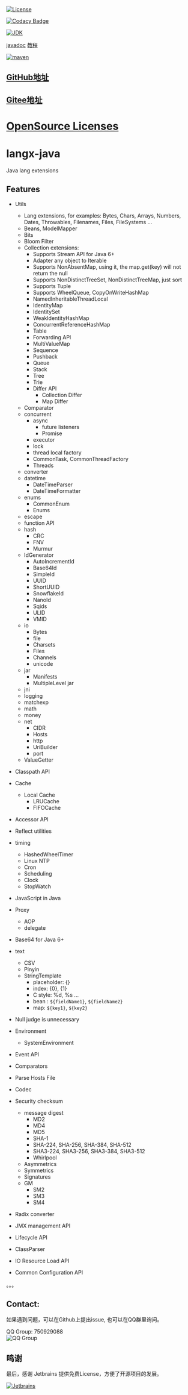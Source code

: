 [![License](https://img.shields.io/badge/license-Apache2.0-green.svg)](https://github.com/fangjinuo/langx-java/blob/master/LICENSE)

[![Codacy Badge](https://api.codacy.com/project/badge/Grade/3d8c8c9680234698b04819059c9cd6c3)](https://www.codacy.com/manual/fs1194361820/langx-java?utm_source=github.com&amp;utm_medium=referral&amp;utm_content=fangjinuo/langx-java&amp;utm_campaign=Badge_Grade)

[![JDK](https://img.shields.io/badge/JDK-1.6+-green.svg)](https://www.oracle.com/technetwork/java/javase/downloads/index.html)

[javadoc](https://apidoc.gitee.com/fangjinuo/langx-java)
[教程](https://fangjinuo.gitee.io/docs/)

[![maven](https://img.shields.io/badge/maven-v5.5.1.green.svg)](https://search.maven.org/search?q=g:com.github.fangjinuo.langx%20AND%20v:5.2.10)

## [GitHub地址](https://github.com/fangjinuo/langx-java)

## [Gitee地址](https://gitee.com/fangjinuo/langx-java)

# [OpenSource Licenses](https://opensource.org/licenses/)

# langx-java

Java lang extensions

## Features

+ Utils
    + Lang extensions, for examples: Bytes, Chars, Arrays, Numbers, Dates, Throwables, Filenames, Files, FileSystems ...
    + Beans, ModelMapper
    + Bits
    + Bloom Filter
    + Collection extensions:
        + Supports Stream API for Java 6+
        + Adapter any object to Iterable
        + Supports NonAbsentMap, using it, the map.get(key) will not return the null
        + Supports NonDistinctTreeSet, NonDistinctTreeMap, just sort
        + Supports Tuple
        + Supports WheelQueue, CopyOnWriteHashMap
        + NamedInheritableThreadLocal
        + IdentityMap
        + IdentitySet
        + WeakIdentityHashMap
        + ConcurrentReferenceHashMap
        + Table
        + Forwarding API
        + MultiValueMap
        + Sequence
        + Pushback
        + Queue
        + Stack
        + Tree
        + Trie
        + Differ API
            + Collection Differ
            + Map Differ
    + Comparator
    + concurrent
        + async
            + future listeners
            + Promise
        + executor
        + lock
        + thread local factory
        + CommonTask, CommonThreadFactory
        + Threads
    + converter
    + datetime
        + DateTimeParser
        + DateTimeFormatter
    + enums
        + CommonEnum
        + Enums
    + escape
    + function API
    + hash
        + CRC
        + FNV
        + Murmur
    + IdGenerator
        + AutoIncrementId
        + Base64Id
        + SimpleId
        + UUID
        + ShortUUID
        + SnowflakeId
        + NanoId
        + Sqids
        + ULID
        + VMID
    + io
        + Bytes
        + file
        + Charsets
        + Files
        + Channels
        + unicode
    + jar
        + Manifests
        + MultipleLevel jar
    + jni
    + logging
    + matchexp
    + math
    + money
    + net
        + CIDR
        + Hosts
        + http
        + UriBuilder
        + port
    + ValueGetter
+ Classpath API
+ Cache
    + Local Cache
        + LRUCache
        + FIFOCache
+ Accessor API

+ Reflect utilities
+ timing
    + HashedWheelTimer
    + Linux NTP
    + Cron
    + Scheduling
    + Clock
    + StopWatch
+ JavaScript in Java

+ Proxy
    + AOP
    + delegate
+ Base64 for Java 6+
+ text
    + CSV
    + Pinyin
    + StringTemplate
        + placeholder: {}
        + index:       {0}, {1}
        + C style:     %d, %s ...
        + bean :       `${fieldName1}`, `${fieldName2}`
        + map:         `${key1}`, `${key2}`
+ Null judge is unnecessary
+ Environment
    + SystemEnvironment
+ Event API
+ Comparators
+ Parse Hosts File
+ Codec
+ Security checksum
    + message digest
        + MD2
        + MD4
        + MD5
        + SHA-1
        + SHA-224, SHA-256, SHA-384, SHA-512
        + SHA3-224, SHA3-256, SHA3-384, SHA3-512
        + Whirlpool
    + Asymmetrics
    + Symmetrics
    + Signatures
    + GM
        + SM2
        + SM3
        + SM4
+ Radix converter
+ JMX management API
+ Lifecycle API
+ ClassParser
+ IO Resource Load API
+ Common Configuration API

。。。

## Contact:

如果遇到问题，可以在Github上提出issue, 也可以在QQ群里询问。

QQ Group: 750929088   
![QQ Group](https://github.com/fangjinuo/sqlhelper/blob/master/_images/qq_group.png)

## 鸣谢

最后，感谢 Jetbrains 提供免费License，方便了开源项目的发展。

[![Jetbrains](https://github.com/fangjinuo/sqlhelper/blob/master/_images/jetbrains.png)](https://www.jetbrains.com/zh-cn/)


